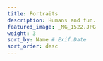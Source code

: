 ```yaml
---
title: Portraits
description: Humans and fun.
featured_image: _MG_1522.JPG
weight: 3
sort_by: Name # Exif.Date
sort_order: desc
---
```

